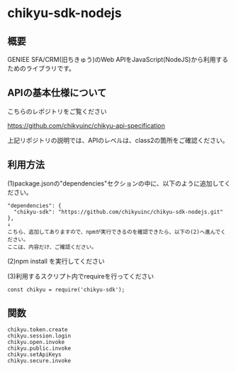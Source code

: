 # chikyu-sdk-nodejs

## 概要
GENIEE SFA/CRM(旧ちきゅう)のWeb APIをJavaScript(NodeJS)から利用するためのライブラリです。
  
## APIの基本仕様について
こちらのレポジトリをご覧ください
  
https://github.com/chikyuinc/chikyu-api-specification

上記リポジトリの説明では、APIのレベルは、class2の箇所をご確認ください。
  
## 利用方法
(1)package.jsonの"dependencies"セクションの中に、以下のように追加してください。
```
"dependencies": {
  "chikyu-sdk": "https://github.com/chikyuinc/chikyu-sdk-nodejs.git"
},
↓
こちら、追加してありますので、npmが実行できるのを確認できたら、以下の(2)へ進んでください。
ここは、内容だけ、ご確認ください。
```

(2)npm install を実行してください

(3)利用するスクリプト内でrequireを行ってください
```
const chikyu = require('chikyu-sdk');
```

## 関数
```
chikyu.token.create
chikyu.session.login
chikyu.open.invoke
chikyu.public.invoke
chikyu.setApiKeys
chikyu.secure.invoke
```
